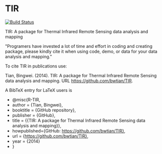 TIR
===
[![Build Status](https://travis-ci.org/bwtian/TIR.svg?branch=master)](https://travis-ci.org/bwtian/TIR)

TIR: A package for Thermal Infrared Remote Sensing data analysis and mapping

"Programers have invested a lot of time and effort in coding and creating package, please kindly cite it when using code, demo, or data for your data analysis and mapping."

To cite TIR in publications use:

Tian, Bingwei. (2014). TIR: A package for Thermal Infrared Remote Sensing data analysis and mapping. URL https://github.com/bwtian/TIR.

A BibTeX entry for LaTeX users is
* @misc{R-TIR,
* author = {Tian, Bingwei},
* booktitle = {GitHub repository},
* publisher = {GitHub},
* title = {{TIR: A package for Thermal Infrared Remote Sensing data analysis and mapping}},
* howpublished={GitHub: https://github.com/bwtian/TIR},
* url = {https://github.com/bwtian/TIR},
* year = {2014}
* }
